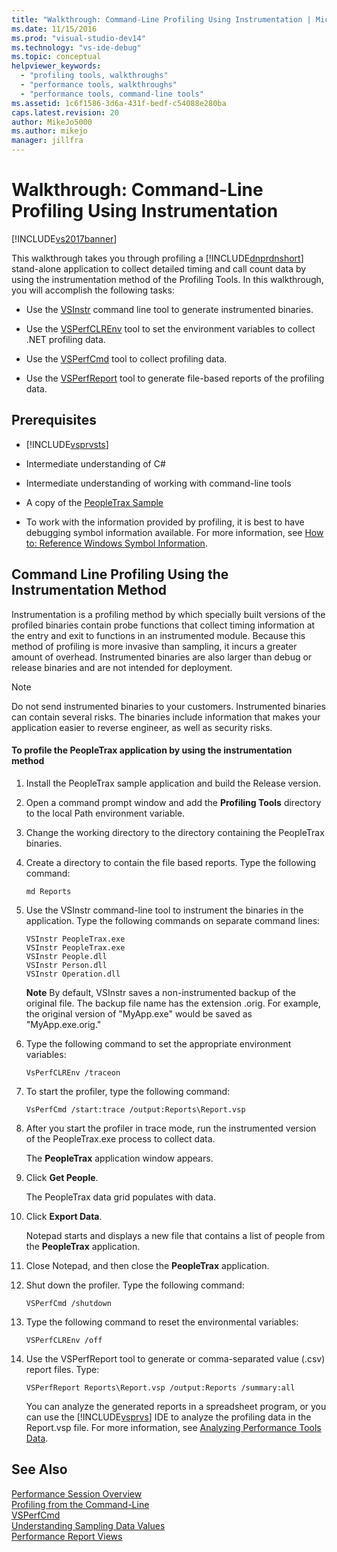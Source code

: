 ```yaml
---
title: "Walkthrough: Command-Line Profiling Using Instrumentation | Microsoft Docs"
ms.date: 11/15/2016
ms.prod: "visual-studio-dev14"
ms.technology: "vs-ide-debug"
ms.topic: conceptual
helpviewer_keywords: 
  - "profiling tools, walkthroughs"
  - "performance tools, walkthroughs"
  - "performance tools, command-line tools"
ms.assetid: 1c6f1586-3d6a-431f-bedf-c54088e280ba
caps.latest.revision: 20
author: MikeJo5000
ms.author: mikejo
manager: jillfra
---
```

# Walkthrough: Command-Line Profiling Using Instrumentation
[!INCLUDE[vs2017banner](../includes/vs2017banner.md)]

This walkthrough takes you through profiling a [!INCLUDE[dnprdnshort](../includes/dnprdnshort-md.md)] stand-alone application to collect detailed timing and call count data by using the instrumentation method of the Profiling Tools. In this walkthrough, you will accomplish the following tasks:  
  
- Use the [VSInstr](../profiling/vsinstr.md) command line tool to generate instrumented binaries.  
  
- Use the [VSPerfCLREnv](../profiling/vsperfclrenv.md) tool to set the environment variables to collect .NET profiling data.  
  
- Use the [VSPerfCmd](../profiling/vsperfcmd.md) tool to collect profiling data.  
  
- Use the [VSPerfReport](../profiling/vsperfreport.md) tool to generate file-based reports of the profiling data.  
  
## Prerequisites  
  
- [!INCLUDE[vsprvsts](../includes/vsprvsts-md.md)]  
  
- Intermediate understanding of C#  
  
- Intermediate understanding of working with command-line tools  
  
- A copy of the [PeopleTrax Sample](../profiling/peopletrax-sample-profiling-tools.md)  
  
- To work with the information provided by profiling, it is best to have debugging symbol information available. For more information, see [How to: Reference Windows Symbol Information](../profiling/how-to-reference-windows-symbol-information.md).  
  
## Command Line Profiling Using the Instrumentation Method  
 Instrumentation is a profiling method by which specially built versions of the profiled binaries contain probe functions that collect timing information at the entry and exit to functions in an instrumented module. Because this method of profiling is more invasive than sampling, it incurs a greater amount of overhead. Instrumented binaries are also larger than debug or release binaries and are not intended for deployment.  
  
> [!NOTE]
>  Do not send instrumented binaries to your customers. Instrumented binaries can contain several risks. The binaries include information that makes your application easier to reverse engineer, as well as security risks.  
  
#### To profile the PeopleTrax application by using the instrumentation method  
  
1. Install the PeopleTrax sample application and build the Release version.  
  
2. Open a command prompt window and add the **Profiling Tools** directory to the local Path environment variable.  
  
3. Change the working directory to the directory containing the PeopleTrax binaries.  
  
4. Create a directory to contain the file based reports. Type the following command:  
  
    ```  
    md Reports  
    ```  
  
5. Use the VSInstr command-line tool to instrument the binaries in the application. Type the following commands on separate command lines:  
  
    ```  
    VSInstr PeopleTrax.exe  
    VSInstr PeopleTrax.exe  
    VSInstr People.dll  
    VSInstr Person.dll  
    VSInstr Operation.dll  
    ```  
  
     **Note** By default, VSInstr saves a non-instrumented backup of the original file. The backup file name has the extension .orig. For example, the original version of "MyApp.exe" would be saved as "MyApp.exe.orig."  
  
6. Type the following command to set the appropriate environment variables:  
  
    ```  
    VsPerfCLREnv /traceon  
    ```  
  
7. To start the profiler, type the following command:  
  
    ```  
    VsPerfCmd /start:trace /output:Reports\Report.vsp  
    ```  
  
8. After you start the profiler in trace mode, run the instrumented version of the PeopleTrax.exe process to collect data.  
  
     The **PeopleTrax** application window appears.  
  
9. Click **Get People**.  
  
     The PeopleTrax data grid populates with data.  
  
10. Click **Export Data**.  
  
     Notepad starts and displays a new file that contains a list of people from the **PeopleTrax** application.  
  
11. Close Notepad, and then close the **PeopleTrax** application.  
  
12. Shut down the profiler. Type the following command:  
  
    ```  
    VSPerfCmd /shutdown  
    ```  
  
13. Type the following command to reset the environmental variables:  
  
    ```  
    VSPerfCLREnv /off  
    ```  
  
14. Use the VSPerfReport tool to generate or comma-separated value (.csv) report files. Type:  
  
    ```  
    VSPerfReport Reports\Report.vsp /output:Reports /summary:all  
    ```  
  
     You can analyze the generated reports in a spreadsheet program, or you can use the [!INCLUDE[vsprvs](../includes/vsprvs-md.md)] IDE to analyze the profiling data in the Report.vsp file. For more information, see [Analyzing Performance Tools Data](../profiling/analyzing-performance-tools-data.md).  
  
## See Also  
 [Performance Session Overview](../profiling/performance-session-overview.md)   
 [Profiling from the Command-Line](../profiling/using-the-profiling-tools-from-the-command-line.md)   
 [VSPerfCmd](../profiling/vsperfcmd.md)   
 [Understanding Sampling Data Values](../profiling/understanding-sampling-data-values.md)   
 [Performance Report Views](../profiling/performance-report-views.md)
